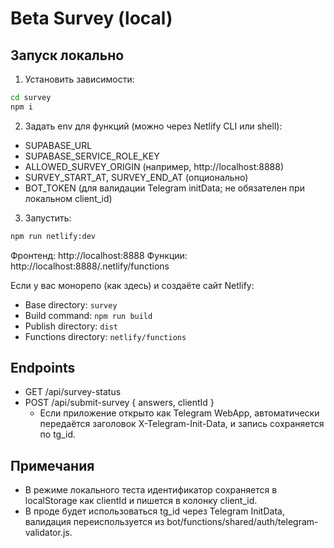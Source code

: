 # Beta Survey (local)

## Запуск локально

1. Установить зависимости:
```bash
cd survey
npm i
```

2. Задать env для функций (можно через Netlify CLI или shell):
- SUPABASE_URL
- SUPABASE_SERVICE_ROLE_KEY
- ALLOWED_SURVEY_ORIGIN (например, http://localhost:8888)
- SURVEY_START_AT, SURVEY_END_AT (опционально)
- BOT_TOKEN (для валидации Telegram initData; не обязателен при локальном client_id)

3. Запустить:
```bash
npm run netlify:dev
```
Фронтенд: http://localhost:8888
Функции: http://localhost:8888/.netlify/functions

Если у вас монорепо (как здесь) и создаёте сайт Netlify:
- Base directory: `survey`
- Build command: `npm run build`
- Publish directory: `dist`
- Functions directory: `netlify/functions`

## Endpoints
- GET /api/survey-status
- POST /api/submit-survey { answers, clientId }
  - Если приложение открыто как Telegram WebApp, автоматически передаётся заголовок X-Telegram-Init-Data, и запись сохраняется по tg_id.

## Примечания
- В режиме локального теста идентификатор сохраняется в localStorage как clientId и пишется в колонку client_id.
- В проде будет использоваться tg_id через Telegram InitData, валидация переиспользуется из bot/functions/shared/auth/telegram-validator.js.

